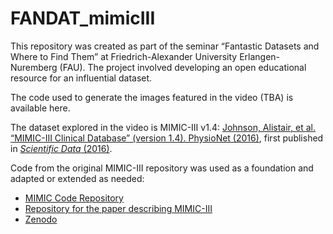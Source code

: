 # FANDAT_mimicIII

This repository was created as part of the seminar “Fantastic Datasets and Where to Find Them” at Friedrich-Alexander University Erlangen-Nuremberg (FAU). The project involved developing an open educational resource for an influential dataset.

The code used to generate the images featured in the video (TBA) is available here.

The dataset explored in the video is MIMIC-III v1.4:
[Johnson, Alistair, et al. “MIMIC-III Clinical Database” (version 1.4). PhysioNet (2016)](https://doi.org/10.13026/C2XW26), first published in 
[*Scientific Data* (2016)](https://www.nature.com/articles/sdata201635).

Code from the original MIMIC-III repository was used as a foundation and adapted or extended as needed:

- [MIMIC Code Repository](https://github.com/MIT-LCP/mimic-code)
- [Repository for the paper describing MIMIC-III](https://github.com/MIT-LCP/mimic-iii-paper)
- [Zenodo](https://doi.org/10.5281/zenodo.13374956)
